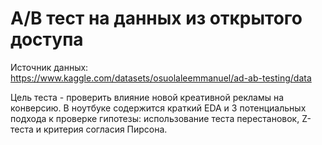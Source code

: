 # A/B тест на данных из открытого доступа

Источник данных: https://www.kaggle.com/datasets/osuolaleemmanuel/ad-ab-testing/data

Цель теста - проверить влияние новой креативной рекламы на конверсию. В ноутбуке содержится краткий EDA и 3 потенциальных подхода к проверке гипотезы: использование теста перестановок, Z-теста и критерия согласия Пирсона. 
